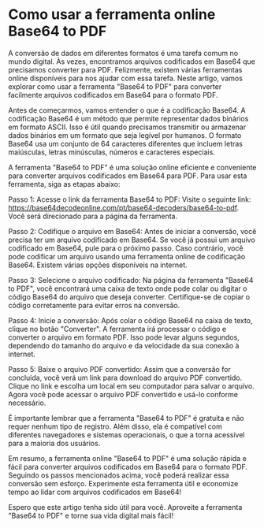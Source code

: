 Como usar a ferramenta online Base64 to PDF
===========================================

A conversão de dados em diferentes formatos é uma tarefa comum no mundo digital. Às vezes, encontramos arquivos codificados em Base64 que precisamos converter para PDF. Felizmente, existem várias ferramentas online disponíveis para nos ajudar com essa tarefa. Neste artigo, vamos explorar como usar a ferramenta "Base64 to PDF" para converter facilmente arquivos codificados em Base64 para o formato PDF.

Antes de começarmos, vamos entender o que é a codificação Base64. A codificação Base64 é um método que permite representar dados binários em formato ASCII. Isso é útil quando precisamos transmitir ou armazenar dados binários em um formato que seja legível por humanos. O formato Base64 usa um conjunto de 64 caracteres diferentes que incluem letras maiúsculas, letras minúsculas, números e caracteres especiais.

A ferramenta "Base64 to PDF" é uma solução online eficiente e conveniente para converter arquivos codificados em Base64 para PDF. Para usar esta ferramenta, siga as etapas abaixo:

Passo 1: Acesse o link da ferramenta Base64 to PDF: Visite o seguinte link: <https://base64decodeonline.com/pt/base64-decoders/base64-to-pdf>. Você será direcionado para a página da ferramenta.

Passo 2: Codifique o arquivo em Base64: Antes de iniciar a conversão, você precisa ter um arquivo codificado em Base64. Se você já possui um arquivo codificado em Base64, pule para o próximo passo. Caso contrário, você pode codificar um arquivo usando uma ferramenta online de codificação Base64. Existem várias opções disponíveis na internet.

Passo 3: Selecione o arquivo codificado: Na página da ferramenta "Base64 to PDF", você encontrará uma caixa de texto onde pode colar ou digitar o código Base64 do arquivo que deseja converter. Certifique-se de copiar o código corretamente para evitar erros na conversão.

Passo 4: Inicie a conversão: Após colar o código Base64 na caixa de texto, clique no botão "Converter". A ferramenta irá processar o código e converter o arquivo em formato PDF. Isso pode levar alguns segundos, dependendo do tamanho do arquivo e da velocidade da sua conexão à internet.

Passo 5: Baixe o arquivo PDF convertido: Assim que a conversão for concluída, você verá um link para download do arquivo PDF convertido. Clique no link e escolha um local em seu computador para salvar o arquivo. Agora você pode acessar o arquivo PDF convertido e usá-lo conforme necessário.

É importante lembrar que a ferramenta "Base64 to PDF" é gratuita e não requer nenhum tipo de registro. Além disso, ela é compatível com diferentes navegadores e sistemas operacionais, o que a torna acessível para a maioria dos usuários.

Em resumo, a ferramenta online "Base64 to PDF" é uma solução rápida e fácil para converter arquivos codificados em Base64 para o formato PDF. Seguindo os passos mencionados acima, você poderá realizar essa conversão sem esforço. Experimente esta ferramenta útil e economize tempo ao lidar com arquivos codificados em Base64!

Espero que este artigo tenha sido útil para você. Aproveite a ferramenta "Base64 to PDF" e torne sua vida digital mais fácil!